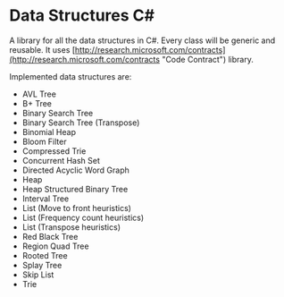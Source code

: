 Data Structures C#
======================

A library for all the data structures in C#. Every class will be generic and reusable. It uses [http://research.microsoft.com/contracts](http://research.microsoft.com/contracts "Code Contract") library.

Implemented data structures are:

- AVL Tree
- B+ Tree
- Binary Search Tree
- Binary Search Tree (Transpose)
- Binomial Heap
- Bloom Filter
- Compressed Trie
- Concurrent Hash Set
- Directed Acyclic Word Graph
- Heap
- Heap Structured Binary Tree
- Interval Tree
- List (Move to front heuristics)
- List (Frequency count heuristics)
- List (Transpose heuristics)
- Red Black Tree
- Region Quad Tree
- Rooted Tree
- Splay Tree
- Skip List
- Trie